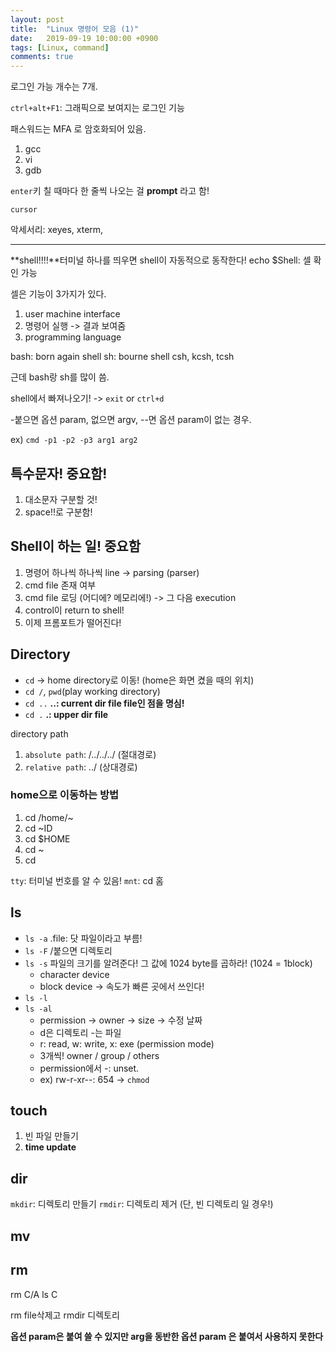 ```yaml
---
layout: post
title:  "Linux 명령어 모음 (1)"
date:   2019-09-19 10:00:00 +0900
tags: [Linux, command]
comments: true
---
```


로그인 가능 개수는 7개.

`ctrl+alt+F1`: 그래픽으로 보여지는 로그인 기능

패스워드는 MFA 로 암호화되어 있음.

1. gcc
2. vi
3. gdb

`enter`키 칠 때마다 한 줄씩 나오는 걸 **prompt** 라고 함!

`cursor`

악세서리: xeyes, xterm,


---

**shell!!!!**터미널 하나를 띄우면 shell이 자동적으로 동작한다!
echo $Shell: 셀 확인 가능

셀은 기능이 3가지가 있다.

1. user machine interface
2. 명령어 실행 -> 결과 보여줌
3. programming language

bash: born again shell
sh: bourne shell
csh, kcsh, tcsh

근데 bash랑 sh를 많이 씀.

shell에서 빠져나오기! -> `exit` or `ctrl+d`

-붙으면 옵션 param, 없으면 argv, --면 옵션 param이 없는 경우.

ex) `cmd -p1 -p2 -p3 arg1 arg2`

## 특수문자! 중요함!
1. 대소문자 구분할 것!
2. space!!로 구분함!

## Shell이 하는 일! 중요함

1. 명령어 하나씩 하나씩 line -> parsing (parser)
2. cmd file 존재 여부
3. cmd file 로딩 (어디에? 메모리에!) -> 그 다음 execution
4. control이 return to shell!
5. 이제 프롬포트가 떨어진다!


## Directory

- `cd` -> home directory로 이동! (home은 화면 켰을 때의 위치)
- `cd /`, `pwd`(play working directory)
- `cd ..` **..: current dir file file인 점을 명심!**
- `cd .` **.: upper dir file**

directory path
1. `absolute path`: /../../../ (절대경로)
2. `relative path`: ../ (상대경로)

### home으로 이동하는 방법
1. cd /home/~
2. cd ~ID
3. cd $HOME
4. cd ~
5. cd

`tty`: 터미널 번호를 알 수 있음!
`mnt`: cd 홈

## ls
- `ls -a` .file: 닷 파일이라고 부름!
- `ls -F` /붙으면 디렉토리
- `ls -s` 파일의 크기를 알려준다! 그 값에 1024 byte를 곱하라! (1024 = 1block)
    -  character device
    -  block device -> 속도가 빠른 곳에서 쓰인다!
- `ls -l`
- `ls -al`
    - permission -> owner -> size -> 수정 날짜
    - d은 디렉토리 -는 파일
    - r: read, w: write, x: exe (permission mode)
    - 3개씩! owner / group / others
    - permission에서 -: unset.
    - ex) rw-r-xr--: 654 -> `chmod`

## touch
1. 빈 파일 만들기
2. **time update**

## dir
`mkdir`: 디렉토리 만들기
`rmdir`: 디렉토리 제거 (단, 빈 디렉토리 일 경우!)

## mv

## rm

rm C/A
ls C

rm file삭제고
rmdir 디렉토리

**옵션 param은 붙여 쓸 수 있지만 arg을 동반한 옵션 param 은 붙여서 사용하지 못한다**
